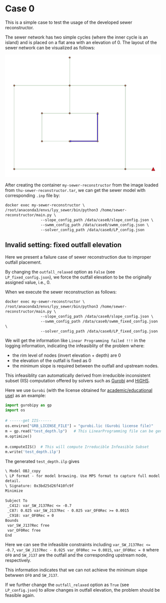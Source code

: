 # Case 0

This is a simple case to test the usage of the developed sewer reconstructor.

The sewer network has two simple cycles (where the inner cycle is an island) and is placed on a flat area with an elevation of 0.
The layout of the sewer network can be visualized as follows:

![case0](snapshot.PNG "case0")

After creating the container `my-sewer-reconstructor` from the image loaded from `thu-sewer-reconstructor.tar`, we can get the sewer model with corresponding `.inp` file by:

```shell {cmd}
docker exec my-sewer-reconstructor \
/root/anaconda3/envs/lyy_sewer/bin/python3 /home/sewer-reconstructor/main.py \
                --slope_config_path /data/case0/slope_config.json \
                --swmm_config_path /data/case0/swmm_config.json \
                --solver_config_path /data/case0/LP_config.json
```

## Invalid setting: fixed outfall elevation

Here we present a failure case of sewer reconstruction due to improper outfall placement.

By changing the `outfall_relaxed` option as `False` (see `LP_fixed_config.json`), we force the outfall elevation to be the originally assigned value, i.e., 0.

When we execute the sewer reconstruction as follows:

```shell {cmd}
docker exec my-sewer-reconstructor \
/root/anaconda3/envs/lyy_sewer/bin/python3 /home/sewer-reconstructor/main.py \
                --slope_config_path /data/case0/slope_config.json \
                --swmm_config_path /data/case0/swmm_fixed_config.json \
                --solver_config_path /data/case0/LP_fixed_config.json
```

We will get the information like `Linear Programming failed !!!` in the logging information, indicating the infeasiblity of the problem where:

- the rim level of nodes (invert elevation + depth) are 0
- the elevation of the outfall is fixed as 0
- the minimum slope is required between the outfall and upstream nodes.

This infeasiblity can automatically derived from irreducible inconsistent subset (IIS) computation offered by solvers such as [Gurobi](https://docs.gurobi.com/projects/optimizer/en/current/features/infeasibility.html#secinfeasibility) and [HiGHS](https://www.gams.com/latest/docs/S_HIGHS.html#HIGHSiis).

Here we use `Gurobi` (with the license obtained for [academic/educational use](https://www.gurobi.com/academia/academic-program-and-licenses/)) as an example:

```python {cmd}
import gurobipy as gp
import os

# ------get IIS------
os.environ["GRB_LICENSE_FILE"] = "gurobi.lic (Gurobi license file)"
m = gp.read("test_depth.lp")   # This LinearProgramming file can be generated if we specify `name` and `save_prefix` in `LP_fixed_config.json`
m.optimize()

m.computeIIS()  # This will compute Irreducible Infeasible Subset
m.write('test_depth.ilp')
```

The generated `test_depth.ilp` gives

```shell {cmd}
\ Model OBJ_copy
\ LP format - for model browsing. Use MPS format to capture full model detail.
\ Signature: 0x3bd25d26f410fc9f
Minimize
 
Subject To
 _C412: var_SW_J137Rec <= -0.7
 _C87: 0.025 var_SW_J137Rec - 0.025 var_OF0Rec >= 0.0015
 _C918: var_OF0Rec = 0
Bounds
 var_SW_J137Rec free
 var_OF0Rec free
End
```

Here we can see the infeasible constraints including `var_SW_J137Rec <= -0.7`, `var_SW_J137Rec - 0.025 var_OF0Rec >= 0.0015`, `var_OF0Rec = 0`
where `OF0` and `SW_J137` are the outfall and the corresponding upstream node, respectively.

This information indicates that we can not achieve the minimum slope betwwen `OF0` and `SW_J137`.

If we further change the `outfall_relaxed` option as `True` (see `LP_config.json`) to allow changes in outfall elevation, the problem should be feasible again.